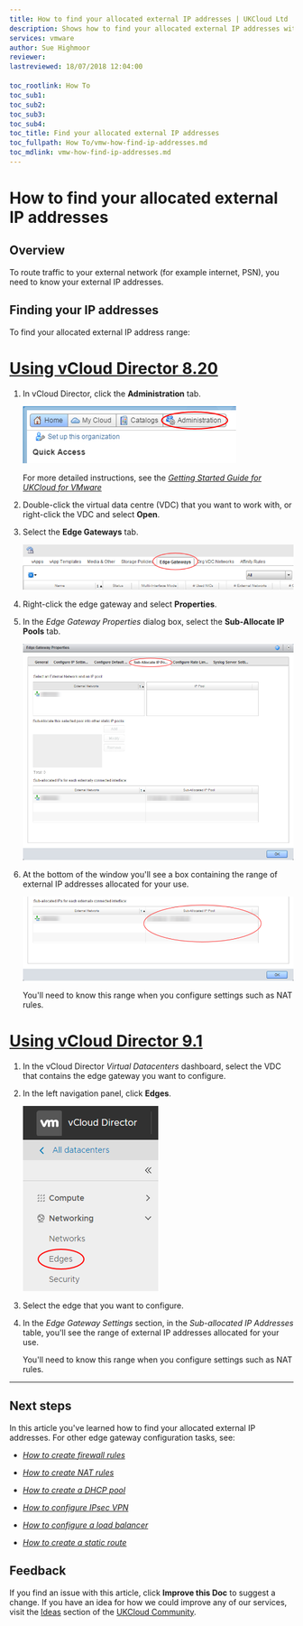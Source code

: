 ```yaml
---
title: How to find your allocated external IP addresses | UKCloud Ltd
description: Shows how to find your allocated external IP addresses within vCloud Director
services: vmware
author: Sue Highmoor
reviewer:
lastreviewed: 18/07/2018 12:04:00

toc_rootlink: How To
toc_sub1:
toc_sub2:
toc_sub3:
toc_sub4:
toc_title: Find your allocated external IP addresses
toc_fullpath: How To/vmw-how-find-ip-addresses.md
toc_mdlink: vmw-how-find-ip-addresses.md
---
```


# How to find your allocated external IP addresses

## Overview

To route traffic to your external network (for example internet, PSN), you need to know your  external IP addresses.

## Finding your IP addresses

To find your allocated external IP address range:

# [Using vCloud Director 8.20](#tab/tabid-1)

1. In vCloud Director, click the **Administration** tab.

    ![Administration tab in vCloud Director](images/vmw-vcd-tab-admin.png)

    For more detailed instructions, see the [*Getting Started Guide for UKCloud for VMware*](vmw-gs.md)

2. Double-click the virtual data centre (VDC) that you want to work with, or right-click the VDC and select **Open**.

3. Select the **Edge Gateways** tab.

    ![Edge Gateways tab](images/vmw-vcd-tab-edge-gateways.png)

4. Right-click the edge gateway and select **Properties**.

5. In the *Edge Gateway Properties* dialog box, select the **Sub-Allocate IP Pools** tab.

    ![Sub-Allocate IP Pools tab](images/vmw-vcd-tab-suballocate-ip-pools.png)

6. At the bottom of the window you'll see a box containing the range of external IP addresses allocated for your use.

    ![Allocated external IP addresses](images/vmw-vcd-allocated-ip-addresses.png)

    You'll need to know this range when you configure settings such as NAT rules.

# [Using vCloud Director 9.1](#tab/tabid-2)

1. In the vCloud Director *Virtual Datacenters* dashboard, select the VDC that contains the edge gateway you want to configure.

2. In the left navigation panel, click **Edges**.

    ![Edges menu option in vCloud Director](images/vmw-vcd91-mnu-edges.png)

3. Select the edge that you want to configure.

4. In the *Edge Gateway Settings* section, in the *Sub-allocated IP Addresses* table, you'll see the range of external IP addresses allocated for your use.

    You'll need to know this range when you configure settings such as NAT rules.

***

## Next steps

In this article you've learned how to find your allocated external IP addresses. For other edge gateway configuration tasks, see:

- [*How to create firewall rules*](vmw-how-create-firewall-rules.md)

- [*How to create NAT rules*](vmw-how-create-nat-rules.md)

- [*How to create a DHCP pool*](vmw-how-create-dhcp-pool.md)

- [*How to configure IPsec VPN*](vmw-how-configure-ipsec-vpn.md)

- [*How to configure a load balancer*](vmw-how-configure-load-balancer.md)

- [*How to create a static route*](vmw-how-create-static-route.md)

## Feedback

If you find an issue with this article, click **Improve this Doc** to suggest a change. If you have an idea for how we could improve any of our services, visit the [Ideas](https://community.ukcloud.com/ideas) section of the [UKCloud Community](https://community.ukcloud.com).
